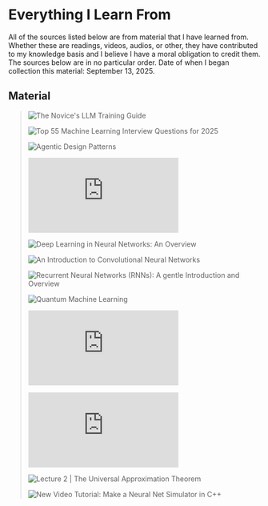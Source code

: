 # Everything I Learn From
All of the sources listed below are from material that I have learned from. Whether these are readings, videos, audios, or other, they have contributed to my knowledge basis and I believe I have a moral obligation to credit them. The sources below are in no particular order. Date of when I began collection this material: September 13, 2025. 

## Material

> ![The Novice's LLM Training Guide](https://rentry.org/llm-training)
> 
> ![Top 55 Machine Learning Interview Questions for 2025](https://rentry.org/llm-training)
>
> ![Agentic Design Patterns](https://docs.google.com/document/d/1rsaK53T3Lg5KoGwvf8ukOUvbELRtH-V0LnOIFDxBryE/edit?tab=t.0#heading=h.pxcur8v2qagu)
>
> ![How the backpropagation algorithm works](http://neuralnetworksanddeeplearning.com/chap2.html)
>
> ![Deep Learning in Neural Networks: An Overview](https://arxiv.org/pdf/1404.7828)
>
> ![An Introduction to Convolutional Neural Networks](https://arxiv.org/pdf/1511.08458)
>
> ![Recurrent Neural Networks (RNNs): A gentle Introduction and Overview](https://arxiv.org/pdf/1912.05911)
>
> ![Quantum Machine Learning](https://arxiv.org/pdf/1912.05911)
>
> ![Steps Toward Artificial Intelligence](https://courses.csail.mit.edu/6.803/pdf/steps.pdf)
>
> ![A visual proof that neural nets can compute any function](http://neuralnetworksanddeeplearning.com/chap4.html)
>
> ![Lecture 2 | The Universal Approximation Theorem](https://www.youtube.com/watch?v=lkha188L4Gs)
>
> ![New Video Tutorial: Make a Neural Net Simulator in C++](https://millermattson.com/dave/?p=54)
